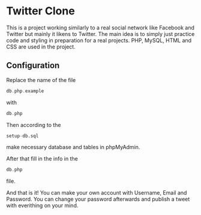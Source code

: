 # Twitter Clone

This is a project working similarly to a real social network like Facebook and Twitter but mainly it likens to Twitter. The main idea is to simply just practice code and styling in preparation for a real projects.
PHP, MySQL, HTML and CSS are used in the project.

## Configuration
Replace the name of the file 

```php
db.php.example 
```
with 

```php
db.php
```
Then according to the

```sql
setup-db.sql
```

make necessary database and tables in phpMyAdmin.

After that fill in the info in the

```php
db.php
``` 
file.

And that is it! You can make your own account with Username, Email and Password. You can change your password afterwards and publish a tweet with everithing on your mind.

